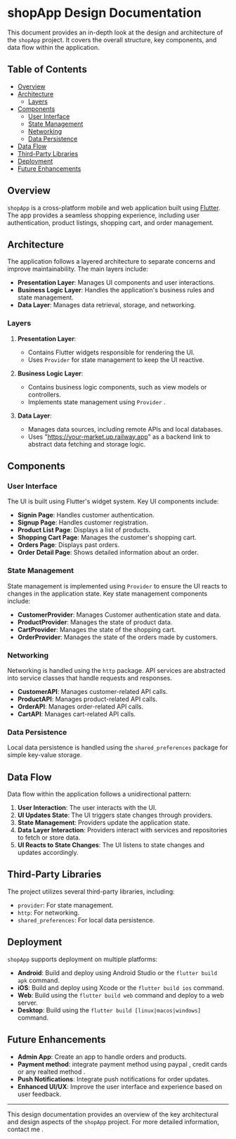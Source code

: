 # shopApp Design Documentation

This document provides an in-depth look at the design and architecture of the `shopApp` project. It covers the overall structure, key components, and data flow within the application.

## Table of Contents

- [Overview](#overview)
- [Architecture](#architecture)
  - [Layers](#layers)
- [Components](#components)
  - [User Interface](#user-interface)
  - [State Management](#state-management)
  - [Networking](#networking)
  - [Data Persistence](#data-persistence)
- [Data Flow](#data-flow)
- [Third-Party Libraries](#third-party-libraries)
- [Deployment](#deployment)
- [Future Enhancements](#future-enhancements)

## Overview

`shopApp` is a cross-platform mobile and web application built using [Flutter](https://flutter.dev/). The app provides a seamless shopping experience, including user authentication, product listings, shopping cart, and order management.

## Architecture

The application follows a layered architecture to separate concerns and improve maintainability. The main layers include:

- **Presentation Layer**: Manages UI components and user interactions.
- **Business Logic Layer**: Handles the application's business rules and state management.
- **Data Layer**: Manages data retrieval, storage, and networking.

### Layers

1. **Presentation Layer**:

   - Contains Flutter widgets responsible for rendering the UI.
   - Uses `Provider` for state management to keep the UI reactive.

2. **Business Logic Layer**:

   - Contains business logic components, such as view models or controllers.
   - Implements state management using `Provider` .

3. **Data Layer**:
   - Manages data sources, including remote APIs and local databases.
   - Uses "https://your-market.up.railway.app" as a backend link to abstract data fetching and storage logic.

## Components

### User Interface

The UI is built using Flutter's widget system. Key UI components include:

- **Signin Page**: Handles customer authentication.
- **Signup Page**: Handles customer registration.
- **Product List Page**: Displays a list of products.
- **Shopping Cart Page**: Manages the customer's shopping cart.
- **Orders Page**: Displays past orders.
- **Order Detail Page**: Shows detailed information about an order.

### State Management

State management is implemented using `Provider` to ensure the UI reacts to changes in the application state. Key state management components include:

- **CustomerProvider**: Manages Customer authentication state and data.
- **ProductProvider**: Manages the state of product data.
- **CartProvider**: Manages the state of the shopping cart.
- **OrderProvider**: Manages the state of the orders made by customers.

### Networking

Networking is handled using the `http` package. API services are abstracted into service classes that handle requests and responses.

- **CustomerAPI**: Manages customer-related API calls.
- **ProductAPI**: Manages product-related API calls.
- **OrderAPI**: Manages order-related API calls.
- **CartAPI**: Manages cart-related API calls.

### Data Persistence

Local data persistence is handled using the `shared_preferences` package for simple key-value storage.

## Data Flow

Data flow within the application follows a unidirectional pattern:

1. **User Interaction**: The user interacts with the UI.
2. **UI Updates State**: The UI triggers state changes through providers.
3. **State Management**: Providers update the application state.
4. **Data Layer Interaction**: Providers interact with services and repositories to fetch or store data.
5. **UI Reacts to State Changes**: The UI listens to state changes and updates accordingly.

## Third-Party Libraries

The project utilizes several third-party libraries, including:

- `provider`: For state management.
- `http`: For networking.
- `shared_preferences`: For local data persistence.

## Deployment

`shopApp` supports deployment on multiple platforms:

- **Android**: Build and deploy using Android Studio or the `flutter build apk` command.
- **iOS**: Build and deploy using Xcode or the `flutter build ios` command.
- **Web**: Build using the `flutter build web` command and deploy to a web server.
- **Desktop**: Build using the `flutter build [linux|macos|windows]` command.

## Future Enhancements

- **Admin App**: Create an app to handle orders and products.
- **Payment method**: integrate payment method using paypal , credit cards or any realted method .
- **Push Notifications**: Integrate push notifications for order updates.
- **Enhanced UI/UX**: Improve the user interface and experience based on user feedback.

---

This design documentation provides an overview of the key architectural and design aspects of the `shopApp` project. For more detailed information, contact me .
